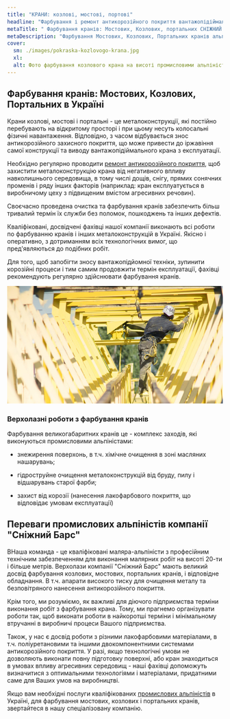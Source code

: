 ```yaml
---
title: "КРАНИ: козлові, мостові, портові"
headline: "Фарбування і ремонт антикорозійного покриття вантажопідіймальних кранів альпіністами."
metaTitle: " Фарбування кранів: Мостових, Козлових, портальних СНІЖНИЙ БАРС"
metaDescription: "Фарбування Мостових, Козлових, Портальних кранів альпіністами в Україні ☎ +38 (096) 555-30-92 від компанії Сніжний Барс "
cover:
  sm: ./images/pokraska-kozlovogo-krana.jpg
  xl: 
  alt: Фото фарбування козлового крана на висоті промисловими альпіністами компанії "Сніжний Барс"
---
```



## Фарбування кранів: Мостових, Козлових, Портальних в Україні


Крани козлові, мостові і портальні - це металоконструкції, які постійно перебувають на відкритому просторі і при цьому несуть колосальні фізичні навантаження. Відповідно, з часом відбувається знос антикорозійного захисного покриття, що може привести до іржавіння самої конструкції та виводу вантажопідіймального крана з експлуатації.

Необхідно регулярно проводити [ремонт антикорозійного покриття](/services/pokraska-metalla/), щоб захистити металоконструкцію крана від негативного впливу навколишнього середовища, в тому числі дощів, снігу, прямих сонячних променів і ряду інших факторів (наприклад: кран експлуатується в виробничому цеху з підвищеним вмістом агресивних речовин).

Своєчасно проведена очистка та фарбування кранів забезпечить більш тривалий термін їх служби без поломок, пошкоджень та інших дефектів.

Кваліфіковані, досвідчені фахівці нашої компанії виконають всі роботи по фарбуванню кранів і інших металоконструкцій в Україні. Якісно і оперативно, з дотриманням всіх технологічних вимог, що пред'являються до подібних робіт.

Для того, щоб запобігти зносу вантажопідйомної техніки, зупинити корозійні процеси і тим самим продовжити термін експлуатації, фахівці рекомендують регулярно здійснювати фарбування кранів.


![Антикорозійний захист козлового крана ККС12-5/32](./images/pokraska-kozlovykh-kranov.jpg)


### Верхолазні роботи з фарбування кранів

Фарбування великогабаритних кранів це - комплекс заходів, які виконуються промисловими альпіністами:

- знежирення поверхонь, в т.ч. хімічне очищення в зоні масляних нашарувань;

- гідроструйне очищення металоконструкцій від бруду, пилу і відшарувань старої фарби;

- захист від корозії (нанесення лакофарбового покриття, що відповідає умовам експлуатації)
  

## Переваги промислових альпіністів компанії "Сніжний Барс"


ВНаша команда - це кваліфіковані маляра-альпіністи з професійним технічним забезпеченням для виконання малярних робіт на висоті 20-ти і більше метрів.
Верхолази компанії "Сніжний Барс" мають великий досвід фарбування козлових, мостових, портальних кранів, і відповідне обладнання. В т.ч. апарати високого тиску для очищення металу та безповітряного нанесення антикорозійного покриття. 

Крім того, ми розуміємо, як важливі для діючого підприємства терміни виконання робіт з фарбування крана. Тому, ми прагнемо організувати роботи так, щоб виконати роботи в найкоротші терміни і мінімальному втручанні в виробничі процеси Вашого підприємства.

Також, у нас є досвід роботи з різними лакофарбовими матеріалами, в т.ч. поліуретановими та іншими двокомпонентними системами антикорозійного покриття. У разі, якщо технологічні умови не дозволяють виконати повну підготовку поверхні, або кран знаходиться в умовах впливу агресивних середовищ - наші фахівці допоможуть визначитися з оптимальними технологіями і матеріалами, придатними саме для Ваших умов на виробництві.

Якщо вам необхідні послуги кваліфікованих [промислових альпіністів](/) в Україні, для фарбування мостових, козлових і портальних кранів, звертайтеся в нашу спеціалізовану компанію.

